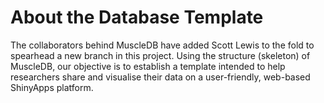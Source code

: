 # About the Database Template
The collaborators behind MuscleDB have added Scott Lewis to the fold to spearhead a new branch in this project. Using the structure (skeleton) of MuscleDB, our objective is to establish a template intended to help researchers share and visualise their data on a user-friendly, web-based ShinyApps platform.
